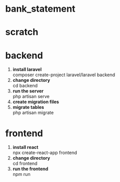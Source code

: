 # bank_statement
<h1>scratch</h1>
<h1>backend</h1>
<ol type="1">
    <li><strong>install laravel</strong><br>composer create-project laravel/laravel backend</li>
    <li><strong>change directory</strong><br> cd backend</li>
    <li><strong>run the server</strong><br> php artisan serve</li>
    <li><strong>create migration files</strong></li>
    <li><strong>migrate tables</strong><br>php artisan migrate</li>
</ol>

<h1>frontend</h1>
<ol type="1">
    <li><strong>install react</strong><br> npx create-react-app frontend</li>
    <li><strong>change directory</strong><br> cd frontend</li>
    <li><strong>run the frontend</strong><br> npm run</li>
</ol>